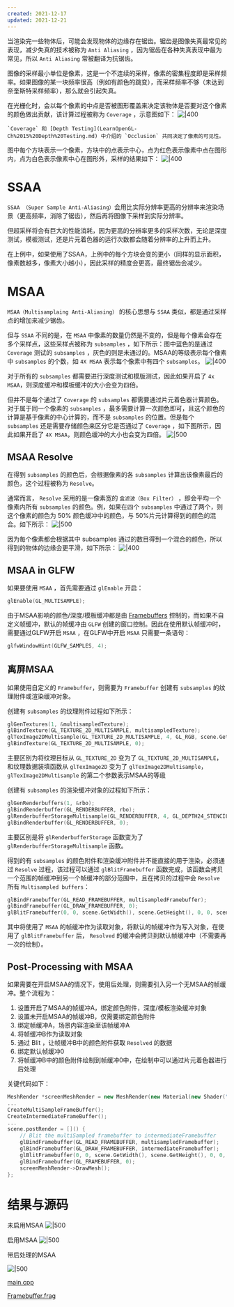 ```yaml
---
created: 2021-12-17
updated: 2021-12-21
---
```

 
 当渲染完一些物体后，可能会发现物体的边缘存在锯齿。锯齿是图像失真最常见的表现，减少失真的技术被称为 `Anti Aliasing` ，因为锯齿在各种失真表现中最为常见，所以 `Anti Aliasing` 常被翻译为抗锯齿。

图像的采样最小单位是像素，这是一个不连续的采样，像素的密集程度即是采样频率。如果图像的某一块频率很高（例如有颜色的跳变），而采样频率不够（未达到奈奎斯特采样频率），那么就会引起失真。

在光栅化时，会以每个像素的中点是否被图形覆盖来决定该物体是否要对这个像素的颜色做出贡献，该计算过程被称为 `Coverage` ，示意图如下：
![|400](assets/LearnOpenGL-Ch%2024%20Anti%20Aliasing/Untitled.png)

```ad-warning
`Coverage` 和 [Depth Testing](LearnOpenGL-Ch%2015%20Depth%20Testing.md) 中介绍的 `Occlusion` 共同决定了像素的可见性。
```

图中每个方块表示一个像素，方块中的点表示中心，点为红色表示像素中点在图形内，点为白色表示像素中心在图形外，采样的结果如下：
![|400](assets/LearnOpenGL-Ch%2024%20Anti%20Aliasing/Untitled%201.png)

# SSAA

`SSAA （Super Sample Anti-Aliasing）`会用比实际分辨率更高的分辨率来渲染场景（更高频率，消除了锯齿），然后再将图像下采样到实际分辨率。

但超采样将会有巨大的性能消耗，因为更高的分辨率更多的采样次数，无论是深度测试，模板测试，还是片元着色器的运行次数都会随着分辨率的上升而上升。

在上例中，如果使用了SSAA，上例中的每个方块会变的更小（同样的显示面积，像素数越多，像素大小越小），因此采样的精度会更高，最终锯齿会减少。

# MSAA

`MSAA（Multisamplaing Anti-Aliasing）` 的核心思想与 `SSAA` 类似，都是通过采样点的增加来减少锯齿。

但与 `SSAA` 不同的是，在 `MSAA` 中像素的数量仍然是不变的，但是每个像素会存在多个采样点，这些采样点被称为 `subsamples` ，如下所示：图中蓝色的是通过 `Coverage` 测试的 `subsamples` ，灰色的则是未通过的。MSAA的等级表示每个像素中 `subsamples` 的个数，如 `4X MSAA` 表示每个像素中有四个 `subsamples`。
![|400](assets/LearnOpenGL-Ch%2024%20Anti%20Aliasing/Untitled%202.png)

对于所有的 `subsamples` 都需要进行深度测试和模版测试，因此如果开启了 `4x MSAA`，则深度缓冲和模板缓冲的大小会变为四倍。

但并不是每个通过了 `Coverage` 的 `subsamples` 都需要通过片元着色器计算颜色。对于属于同一个像素的 `subsamples` ，最多需要计算一次颜色即可，且这个颜色的计算是基于像素的中心计算的，而不是 `subsamples` 的位置。但是每个 `subsamples` 还是需要存储颜色来区分它是否通过了 `Coverage` ，如下图所示，因此如果开启了 `4X MSAA`，则颜色缓冲的大小也会变为四倍。
![|500](assets/LearnOpenGL-Ch%2024%20Anti%20Aliasing/Untitled%203.png)

## MSAA Resolve

在得到 `subsamples` 的颜色后，会根据像素的各 `subsamples` 计算出该像素最后的颜色，这个过程被称为 `Resolve`。

通常而言， `Resolve` 采用的是一像素宽的 `盒滤波（Box Filter）` ，即会平均一个像素内所有 `subsamples` 的颜色。例，如果在四个 `subsamples` 中通过了两个，则这个像素的颜色为 50% 颜色缓冲中的颜色，与 50%片元计算得到的颜色的混合。如下所示：
![|500](assets/LearnOpenGL-Ch%2024%20Anti%20Aliasing/Untitled%204.png)

因为每个像素都会根据其中 subsamples 通过的数目得到一个混合的颜色，所以得到的物体的边缘会更平滑，如下所示：
![|400](assets/LearnOpenGL-Ch%2024%20Anti%20Aliasing/Untitled%205.png)

## MSAA in GLFW

如果要使用 `MSAA` ，首先需要通过 `glEnable` 开启：

```cpp
glEnable(GL_MULTISAMPLE);
```

由于MSAA影响的颜色/深度/模板缓冲都是由 [Framebuffers](LearnOpenGL-Ch%2019%20Framebuffers.md)  控制的，而如果不自定义帧缓冲，默认的帧缓冲由 `GLFW` 创建的窗口控制。因此在使用默认帧缓冲时，需要通过GLFW开启 `MSAA` ，在GLFW中开启 `MSAA` 只需要一条语句：

```cpp
glfwWindowHint(GLFW_SAMPLES, 4);
```

## 离屏MSAA

如果使用自定义的 `Framebuffer`，则需要为 `Framebuffer` 创建有 `subsamples` 的纹理附件或渲染缓冲对象。

创建有 `subsamples` 的纹理附件过程如下所示：

```cpp
glGenTextures(1, &multisampledTexture);
glBindTexture(GL_TEXTURE_2D_MULTISAMPLE, multisampledTexture);
glTexImage2DMultisample(GL_TEXTURE_2D_MULTISAMPLE, 4, GL_RGB, scene.GetWidth(), scene.GetHeight(), GL_TRUE);
glBindTexture(GL_TEXTURE_2D_MULTISAMPLE, 0);
```

主要区别为将纹理目标从 `GL_TEXTURE_2D` 变为了 `GL_TEXTURE_2D_MULTISAMPLE`，和纹理数据装填函数从 `glTexImage2D` 变为了 `glTexImage2DMultisample`， `glTexImage2DMultisample` 的第二个参数表示MSAA的等级

创建有 `subsamples` 的渲染缓冲对象的过程如下所示：

```cpp
glGenRenderbuffers(1, &rbo);
glBindRenderbuffer(GL_RENDERBUFFER, rbo);
glRenderbufferStorageMultisample(GL_RENDERBUFFER, 4, GL_DEPTH24_STENCIL8, scene.GetWidth(), scene.GetHeight());
glBindRenderbuffer(GL_RENDERBUFFER, 0);
```

主要区别是将 `glRenderbufferStorage` 函数变为了 `glRenderbufferStorageMultisample` 函数。

得到的有 `subsamples` 的颜色附件和渲染缓冲附件并不能直接的用于渲染，必须通过 `Resolve` 过程，该过程可以通过 `glBlitFramebuffer` 函数完成，该函数会拷贝一个范围的帧缓冲到另一个帧缓冲的部分范围中，且在拷贝的过程中会 `Resolve` 所有 `Multisampled buffers`：

```cpp
glBindFramebuffer(GL_READ_FRAMEBUFFER, multisampledFramebuffer);
glBindFramebuffer(GL_DRAW_FRAMEBUFFER, 0);
glBlitFramebuffer(0, 0, scene.GetWidth(), scene.GetHeight(), 0, 0, scene.GetWidth(), scene.GetHeight(), GL_COLOR_BUFFER_BIT, GL_NEAREST);
```

其中将使用了 `MSAA` 的帧缓冲作为读取对象，将默认的帧缓冲作为写入对象，在使用了 `glBlitFramebuffer` 后， `Resolved` 的缓冲会拷贝到默认帧缓冲中（不需要再一次的绘制）。

## Post-Processing with MSAA

如果需要在开启MSAA的情况下，使用后处理，则需要引入另一个无MSAA的帧缓冲。整个流程为：

1.  设置开启了MSAA的帧缓冲A，绑定颜色附件，深度/模板渲染缓冲对象
2.  设置未开启MSAA的帧缓冲B，仅需要绑定颜色附件
3.  绑定帧缓冲A，场景内容渲染至该帧缓冲A
4.  将帧缓冲B作为读取对象
5.  通过 Blit ，让帧缓冲B中的颜色附件获取 `Resolved` 的数据
6.  绑定默认帧缓冲0
7.  将帧缓冲B中的颜色附件绘制到帧缓冲0中，在绘制中可以通过片元着色器进行后处理

关键代码如下：

```cpp
MeshRender *screenMeshRender = new MeshRender(new Material(new Shader("./Framebuffer.vert", "./Framebuffer.frag")));
...
CreateMultiSampleFrameBuffer();
CreateIntermediateFrameBuffer();
...
scene.postRender = []() {
    // Blit the multiSampled framebuffer to intermediateFramebuffer
    glBindFramebuffer(GL_READ_FRAMEBUFFER, multisampledFramebuffer);
    glBindFramebuffer(GL_DRAW_FRAMEBUFFER, intermediateFramebuffer);
    glBlitFramebuffer(0, 0, scene.GetWidth(), scene.GetHeight(), 0, 0, scene.GetWidth(), scene.GetHeight(), GL_COLOR_BUFFER_BIT, GL_NEAREST);
    glBindFramebuffer(GL_FRAMEBUFFER, 0);
    screenMeshRender->DrawMesh();
};
```

# 结果与源码

未启用MSAA
![|500](assets/LearnOpenGL-Ch%2024%20Anti%20Aliasing/Untitled%206.png)

启用MSAA
![|500](assets/LearnOpenGL-Ch%2024%20Anti%20Aliasing/Untitled%207.png)

带后处理的MSAA

![|500](assets/LearnOpenGL-Ch%2024%20Anti%20Aliasing/Untitled%208.png)

[main.cpp](https://raw.githubusercontent.com/xuejiaW/Study-Notes/master/LearnOpenGL_VSCode/src/22.AntiAliasing/main.cpp)

[Framebuffer.frag](https://raw.githubusercontent.com/xuejiaW/Study-Notes/master/LearnOpenGL_VSCode/src/22.AntiAliasing/Framebuffer.frag)